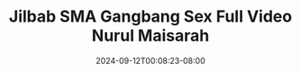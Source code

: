 --- 
title: "Jilbab SMA Gangbang Sex Full Video Nurul Maisarah"
description: "download  video bokep Jilbab SMA Gangbang Sex Full Video Nurul Maisarah simontok full vidio new"
date: 2024-09-12T00:08:23-08:00
file_code: "5buwk1qmozz6"
draft: false
cover: "cp3ytsy25l8nk2r0.jpg"
tags: ["Jilbab", "SMA", "Gangbang", "Sex", "Full", "Video", "Nurul", "Maisarah"]
length: 97
fld_id: "1482689"
foldername: "A Nurul Maisarah"
categories: ["A Nurul Maisarah"]
views: 0
---